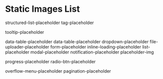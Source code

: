 # Static Images List

structured-list-placeholder
tag-placeholder

tooltip-placeholder

data-table-placeholder
data-table-placeholder
dropdown-placeholder
file-uploader-placeholder
form-placeholder
inline-loading-placeholder
list-placeholder
modal-placeholder
notification-placeholder
placeholder-img

progress-placeholder
radio-btn-placeholder

overflow-menu-placeholder
pagination-placeholder